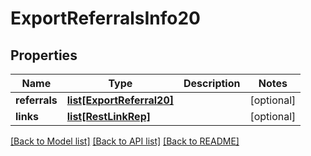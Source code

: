 # ExportReferralsInfo20

## Properties
Name | Type | Description | Notes
------------ | ------------- | ------------- | -------------
**referrals** | [**list[ExportReferral20]**](ExportReferral20.md) |  | [optional] 
**links** | [**list[RestLinkRep]**](RestLinkRep.md) |  | [optional] 

[[Back to Model list]](../README.md#documentation-for-models) [[Back to API list]](../README.md#documentation-for-api-endpoints) [[Back to README]](../README.md)


